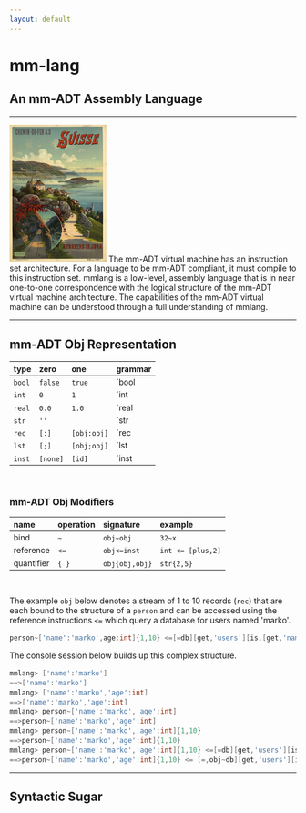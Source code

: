```yaml
---
layout: default
---
```


# mm-lang
## An mm-ADT Assembly Language

---

<a href="assets/images/posters/switzerland-travel.jpg"><img src="assets/images/posters/switzerland-travel.jpg" class="rimg" width="170"/></a> The mm-ADT virtual machine has an instruction set architecture. For a language to be mm-ADT compliant, it must compile to this instruction set. mmlang is a low-level, assembly language that is in near one-to-one correspondence with the logical structure of the mm-ADT virtual machine architecture. The capabilities of the mm-ADT virtual machine can be understood through a full understanding of mmlang.

---

## mm-ADT Obj Representation 

| type | zero   | one       | grammar                     | 
|:-----|:-------|:----------|:----------------------------|
|`bool`|`false` |`true`     |`bool | true | false`        |
|`int` |`0`     |`1`        |`int  | digit*`              |
|`real`|`0.0`   |`1.0`      |`real | digit*.digit*`       |
|`str` |`''`    |           |`str  | 'char*'`             |
|`rec` |`[:]`   |`[obj:obj]`|`rec  | [:] | [(obj:obj)*]`  |
|`lst` |`[;]`   |`[obj;obj]`|`lst  | [;] | [obj(;obj)*)]` |
|`inst`|`[none]`|`[id]`     |`inst | [str(,obj)*]`        |

<br/>

### mm-ADT Obj Modifiers

| name     | operation | signature      |example           |
|:---------|:----------|:---------------|:-----------------|
|bind      | `~`       | `obj~obj`      |`32~x`            |
|reference | `<=`      | `obj<=inst`    |`int <= [plus,2]` |
|quantifier| `{ }`     | `obj{obj,obj}` |`str{2,5}`        |

<br/>           

The example `obj` below denotes a stream of 1 to 10 records (`rec`) that are each bound to the structure of a `person` and can be accessed using the reference instructions `<=` which query a database for users named 'marko'.

```groovy
person~['name':'marko',age:int]{1,10} <=[=db][get,'users'][is,[get,'name'][eq,'marko']]
```

The console session below builds up this complex structure.

```groovy
mmlang> ['name':'marko']
==>['name':'marko']
mmlang> ['name':'marko','age':int]
==>['name':'marko','age':int]
mmlang> person~['name':'marko','age':int]
==>person~['name':'marko','age':int]
mmlang> person~['name':'marko','age':int]{1,10}
==>person~['name':'marko','age':int]{1,10}
mmlang> person~['name':'marko','age':int]{1,10} <=[=db][get,'users'][is,[get,'name']][eq,'marko']
==>person~['name':'marko','age':int]{1,10} <= [=,obj~db][get,'users'][is,[get,'name']][eq,'marko']
```


---

## Syntactic Sugar

